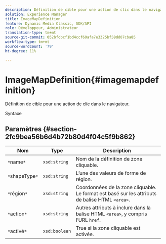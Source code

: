 ```yaml
---
description: Définition de cible pour une action de clic dans le navigateur.
solution: Experience Manager
title: ImageMapDefinition
feature: Dynamic Media Classic, SDK/API
role: Développeur, Administrateur
translation-type: tm+mt
source-git-commit: 052bfcbcf1bd4ccf60afa7e3325bf58dd07cba85
workflow-type: tm+mt
source-wordcount: '79'
ht-degree: 11%

---
```



# ImageMapDefinition{#imagemapdefinition}

Définition de cible pour une action de clic dans le navigateur.

Syntaxe

## Paramètres {#section-2fc9bea56b6d4b72b80d4f04c5f9b862}

| Nom | Type | Description |
|---|---|---|
| `*`name`*` | `xsd:string` | Nom de la définition de zone cliquable. |
| `*`shapeType`*` | `xsd:string` | L’une des valeurs de forme de région. |
| `*`région`*` | `xsd:string` | Coordonnées de la zone cliquable. Le format est basé sur les attributs de balise HTML `<area>`. |
| `*`action`*` | `xsd:string` | Autres attributs à inclure dans la balise HTML `<area>`, y compris l’URL `href`. |
| `*`activé`*` | `xsd:boolean` | True si la zone cliquable est activée. |

